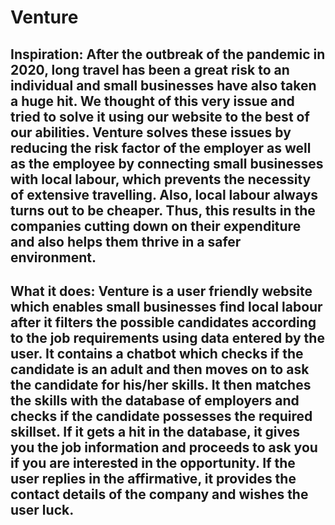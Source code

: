 # Venture
## Inspiration: After the outbreak of the pandemic in 2020, long travel has been a great risk to an individual and small businesses have also taken a huge hit. We thought of this very issue and tried to solve it using our website to the best of our abilities. Venture solves these issues by reducing the risk factor of the employer as well as the employee by connecting small businesses with local labour, which prevents the necessity of extensive travelling. Also, local labour always turns out to be cheaper. Thus, this results in the companies cutting down on their expenditure and also helps them thrive in a safer environment.
## What it does: Venture is a user friendly website which enables small businesses find local labour after it filters the possible candidates according to the job requirements using data entered by the user. It contains a chatbot which checks if the candidate is an adult and then moves on to ask the candidate for his/her skills. It then matches the skills with the database of employers and checks if the candidate possesses the required skillset. If it gets a hit in the database, it gives you the job information and proceeds to ask you if you are interested in the opportunity. If the user replies in the affirmative, it provides the contact details of the company and wishes the user luck.
